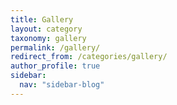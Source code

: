 ```yaml
---
title: Gallery
layout: category
taxonomy: gallery
permalink: /gallery/
redirect_from: /categories/gallery/
author_profile: true
sidebar:
  nav: "sidebar-blog"
---
```

